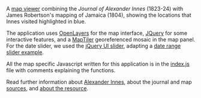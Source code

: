 
<p>A <a href="https://geo.nls.uk/maps/innes/">map viewer</a> combining the <em>Journal of Alexander Innes</em> (1823-24) with James Robertson's  mapping of Jamaica (1804), showing the locations that Innes visited highlighted in blue.</p>

<p>The application uses <a href="https://openlayers.org/">OpenLayers</a> for the map interface, <a href="https://jqueryui.com/">JQuery</a> for some interactive features, and a <a href="https://www.maptiler.com/desktop/">MapTiler</a> georeferenced mosaic in the map panel. For the date slider, we used the <a href="https://jqueryui.com/slider/">jQuery UI slider</a>, adapting a <a href="https://codepen.io/2rod/pen/JtIki">date range slider example</a>. 

<p>All the map specific Javascript written for this application is in the <a href="https://github.com/ChrisFleet/InnesJamaicaJournal/blob/master/scripts/index.js">index.js</a> file with comments explaining the functions.

<p>Read further information about <a href="https://geo.nls.uk/maps/innes.html">Alexander Innes</a>, about the journal and map <a href="https://geo.nls.uk/maps/sources.html">sources</a>, and <a href="https://geo.nls.uk/maps/about.html">about the resource</a>.</p>
